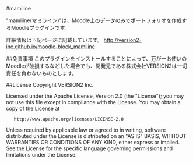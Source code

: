 #mamiline

"mamiline(マミライン)"は、Moodle上のデータのみでポートフォリオを作成するMoodleプラグインです。

詳細情報は下記ページに記載しています。
http://version2-inc.github.io/moodle-block_mamiline

##免責事項
このプラグインをインストールすることによって、万が一お使いのMoodleが破損するなどした場合でも、開発元である株式会社VERSION2は一切責任を負わないものとします。

##License
Copyright VERSION2 Inc.

   Licensed under the Apache License, Version 2.0 (the "License");
   you may not use this file except in compliance with the License.
   You may obtain a copy of the License at

       http://www.apache.org/licenses/LICENSE-2.0

   Unless required by applicable law or agreed to in writing, software
   distributed under the License is distributed on an "AS IS" BASIS,
   WITHOUT WARRANTIES OR CONDITIONS OF ANY KIND, either express or implied.
   See the License for the specific language governing permissions and
   limitations under the License.
